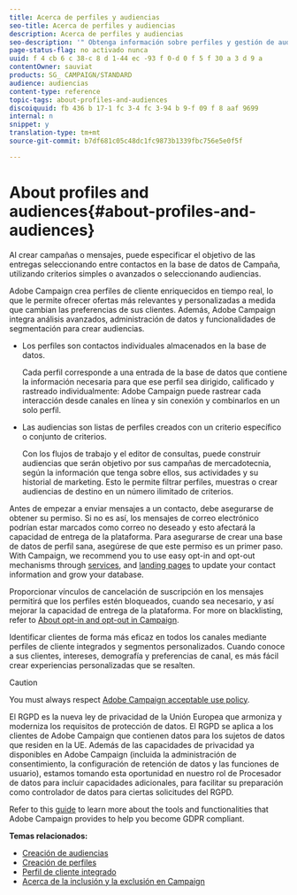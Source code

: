 ```yaml
---
title: Acerca de perfiles y audiencias
seo-title: Acerca de perfiles y audiencias
description: Acerca de perfiles y audiencias
seo-description: '" Obtenga información sobre perfiles y gestión de audiencias en Adobe Campaign: definir poblaciones objetivo, seleccionar audiencias, filtrar destinatarios, recopilar datos y actualizar perfiles».'
page-status-flag: no activado nunca
uuid: f 4 cb 6 c 38-c 8 d 1-44 ec -93 f 0-d 0 f 5 f 30 a 3 d 9 a
contentOwner: sauviat
products: SG_ CAMPAIGN/STANDARD
audience: audiencias
content-type: reference
topic-tags: about-profiles-and-audiences
discoiquuid: fb 436 b 17-1 fc 3-4 fc 3-94 b 9-f 09 f 8 aaf 9699
internal: n
snippet: y
translation-type: tm+mt
source-git-commit: b7df681c05c48dc1fc9873b1339fbc756e5e0f5f

---
```



# About profiles and audiences{#about-profiles-and-audiences}

Al crear campañas o mensajes, puede especificar el objetivo de las entregas seleccionando entre contactos en la base de datos de Campaña, utilizando criterios simples o avanzados o seleccionando audiencias.

Adobe Campaign crea perfiles de cliente enriquecidos en tiempo real, lo que le permite ofrecer ofertas más relevantes y personalizadas a medida que cambian las preferencias de sus clientes. Además, Adobe Campaign integra análisis avanzados, administración de datos y funcionalidades de segmentación para crear audiencias.

* Los perfiles son contactos individuales almacenados en la base de datos.

   Cada perfil corresponde a una entrada de la base de datos que contiene la información necesaria para que ese perfil sea dirigido, calificado y rastreado individualmente: Adobe Campaign puede rastrear cada interacción desde canales en línea y sin conexión y combinarlos en un solo perfil.

* Las audiencias son listas de perfiles creados con un criterio específico o conjunto de criterios.

   Con los flujos de trabajo y el editor de consultas, puede construir audiencias que serán objetivo por sus campañas de mercadotecnia, según la información que tenga sobre ellos, sus actividades y su historial de marketing. Esto le permite filtrar perfiles, muestras o crear audiencias de destino en un número ilimitado de criterios.

Antes de empezar a enviar mensajes a un contacto, debe asegurarse de obtener su permiso. Si no es así, los mensajes de correo electrónico podrían estar marcados como correo no deseado y esto afectará la capacidad de entrega de la plataforma. Para asegurarse de crear una base de datos de perfil sana, asegúrese de que este permiso es un primer paso. With Campaign, we recommend you to use easy opt-in and opt-out mechanisms through [services](../../audiences/using/creating-a-service.md), and [landing pages](../../channels/using/about-landing-pages.md) to update your contact information and grow your database.

Proporcionar vínculos de cancelación de suscripción en los mensajes permitirá que los perfiles estén bloqueados, cuando sea necesario, y así mejorar la capacidad de entrega de la plataforma. For more on blacklisting, refer to [About opt-in and opt-out in Campaign](../../audiences/using/about-opt-in-and-opt-out-in-campaign.md).

Identificar clientes de forma más eficaz en todos los canales mediante perfiles de cliente integrados y segmentos personalizados. Cuando conoce a sus clientes, intereses, demografía y preferencias de canal, es más fácil crear experiencias personalizadas que se resalten.

>[!CAUTION]
>
>You must always respect [Adobe Campaign acceptable use policy](http://www.adobe.com/legal/terms/aup.html).

El RGPD es la nueva ley de privacidad de la Unión Europea que armoniza y moderniza los requisitos de protección de datos. El RGPD se aplica a los clientes de Adobe Campaign que contienen datos para los sujetos de datos que residen en la UE. Además de las capacidades de privacidad ya disponibles en Adobe Campaign (incluida la administración de consentimiento, la configuración de retención de datos y las funciones de usuario), estamos tomando esta oportunidad en nuestro rol de Procesador de datos para incluir capacidades adicionales, para facilitar su preparación como controlador de datos para ciertas solicitudes del RGPD.

Refer to this [guide](https://docs.campaign.adobe.com/doc/standard/getting_started/en/ACS_GDPR.html) to learn more about the tools and functionalities that Adobe Campaign provides to help you become GDPR compliant.

**Temas relacionados:**

* [Creación de audiencias](../../audiences/using/creating-audiences.md)
* [Creación de perfiles](../../audiences/using/creating-profiles.md)
* [Perfil de cliente integrado](../../audiences/using/integrated-customer-profile.md)
* [Acerca de la inclusión y la exclusión en Campaign](../../audiences/using/about-opt-in-and-opt-out-in-campaign.md)

